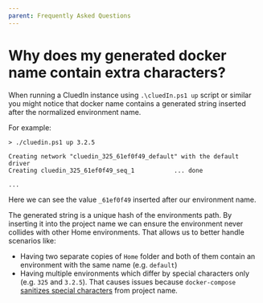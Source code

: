 ```yaml
---
parent: Frequently Asked Questions
---
```


# Why does my generated docker name contain extra characters?

When running a CluedIn instance using `.\cluedIn.ps1 up` script or similar you might notice that docker name contains a generated string inserted after the normalized environment name.

For example:

```
> ./cluedin.ps1 up 3.2.5

Creating network "cluedin_325_61ef0f49_default" with the default driver
Creating cluedin_325_61ef0f49_seq_1           ... done

...
```

Here we can see the value `_61ef0f49` inserted after our environment name.

The generated string is a unique hash of the environments path. By inserting it into the project name we can ensure the environment never collides with other Home environments. That allows us to better handle scenarios like:
- Having two separate copies of `Home` folder and both of them contain an environment with the same name (e.g. `default`)
- Having multiple environments which differ by special characters only (e.g. `325` and `3.2.5`). That causes issues because `docker-compose` [sanitizes special characters](https://github.com/docker/compose/issues/2119) from project name.
